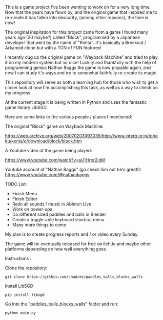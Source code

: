 This is a game project I've been wanting to work on for a very long time. Now that the years have flown by, and the original game that inspired me to re-create it has fallen into obscurity, (among other reasons), the time is now!

The original inspiration for this project came from a game I found many years ago (20 maybe?) called "Block", programmed by a Japanese developer that went by the name of "Kenta".  It's basically a Breakout / Arkanoid clone but with a TON of FUN features!

I recently dug up the original game on "Wayback Machine" and tried to play it on my modern system but no dice!  Luckily and thankfully with the help of programming genius Nathan Baggs the game is now playable again, and now I can study it's ways and try to somewhat faithfully re-create its magic.

This repository will serve as both a learning hub for those who wish to get a closer look at how I'm accomplishing this task, as well as a way to check on my progress.

At the current stage it is being written in Python and uses the fantastic game library LibSGD.

Here are some links to the various people / places I mentioned:

The original "Block" game on Wayback Machine:

https://web.archive.org/web/20070203093035/http://www.interq.or.jp/tohoku/kenta/e/download/block/block.htm

A Youtube video of the game being played:

https://www.youtube.com/watch?v=aU1Hrpr2igM

Youtube account of "Nathan Baggs" (go check him out he's great!):
https://www.youtube.com/@nathanbaggs

TODO List:

- Finish Menu
- Finish Editor
- Redo all sounds / music in Ableton Live
- Work on power-ups
- Do different sized paddles and balls in Blender 
- Create a toggle-able keyboard shortcut menu
- Many more things to come

My plan is to create progress reports and / or video every Sunday.

The game will be eventually released for free on itch.io and maybe other platforms depending on how well everything goes.

Instructions :

Clone the repository:

```git clone https://github.com/chaduke/paddles_balls_blocks_walls```

Install LibSGD:

```pip install libsgd```

Go into the "paddles_balls_blocks_walls" folder and run:

```python main.py```


